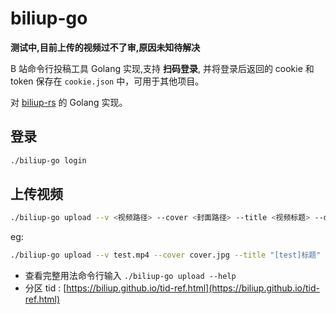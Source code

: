 # biliup-go

**测试中,目前上传的视频过不了审,原因未知待解决**

B 站命令行投稿工具 Golang 实现,支持 **扫码登录**, 并将登录后返回的 cookie 和 token 保存在 `cookie.json` 中，可用于其他项目。

对 [biliup-rs](https://github.com/ForgQi/biliup-rs) 的 Golang 实现。

## 登录

```bash
./biliup-go login
```

## 上传视频

```bash
./biliup-go upload --v <视频路径> --cover <封面路径> --title <视频标题> --desc <视频简介> --t <投稿类型,1:原创 2:转载> --tid <视频分区> --tags <视频标签 多个用英文逗号隔开> --source <视频来源 类型为转载时填写>
```
eg:
```bash
./biliup-go upload --v test.mp4 --cover cover.jpg --title "[test]标题" --desc "test简介" --t 2 --tid 47 --tags "动画,音乐" --source "抖音"
```

* 查看完整用法命令行输入 `./biliup-go upload --help`
* 分区 tid : [https://biliup.github.io/tid-ref.html](https://biliup.github.io/tid-ref.html)

